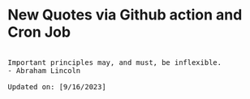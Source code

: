 # New Quotes via Github action and Cron Job

<pre>
<!-- #quote -->
Important principles may, and must, be inflexible.
- Abraham Lincoln

Updated on: [9/16/2023]
<!-- #quoteEnd -->
</pre>
